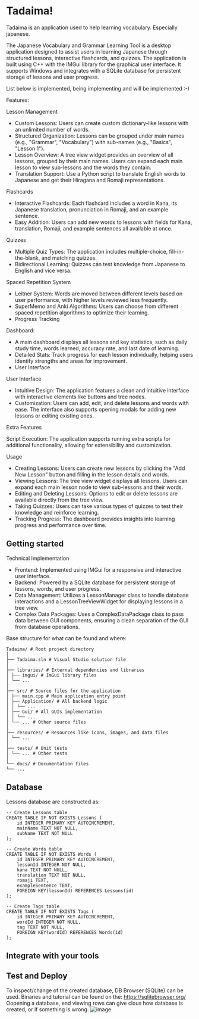 # Tadaima!

Tadaima is an application used to help learning vocabulary.
Especially japanese.

The Japanese Vocabulary and Grammar Learning Tool is a desktop application designed to assist users in learning Japanese through structured lessons, interactive flashcards, and quizzes. 
The application is built using C++ with the IMGui library for the graphical user interface. It supports Windows and integrates with a SQLite database for persistent storage of lessons and user progress.

List below is implemented, being implementing and will be implemented :-)

Features:

Lesson Management

- Custom Lessons: Users can create custom dictionary-like lessons with an unlimited number of words.
- Structured Organization: Lessons can be grouped under main names (e.g., "Grammar", "Vocabulary") with sub-names (e.g., "Basics", "Lesson 1").
- Lesson Overview: A tree view widget provides an overview of all lessons, grouped by their main names. Users can expand each main lesson to view sub-lessons and the words they contain.
- Translation Support: Use a Python script to translate English words to Japanese and get their Hiragana and Romaji representations.

Flashcards

- Interactive Flashcards: Each flashcard includes a word in Kana, its Japanese translation, pronunciation in Romaji, and an example sentence.
- Easy Addition: Users can add new words to lessons with fields for Kana, translation, Romaji, and example sentences all available at once.

Quizzes

- Multiple Quiz Types: The application includes multiple-choice, fill-in-the-blank, and matching quizzes.
- Bidirectional Learning: Quizzes can test knowledge from Japanese to English and vice versa.

Spaced Repetition System

- Leitner System: Words are moved between different levels based on user performance, with higher levels reviewed less frequently.
- SuperMemo and Anki Algorithms: Users can choose from different spaced repetition algorithms to optimize their learning.
- Progress Tracking

Dashboard: 

- A main dashboard displays all lessons and key statistics, such as daily study time, words learned, accuracy rate, and last date of learning.
- Detailed Stats: Track progress for each lesson individually, helping users identify strengths and areas for improvement.
- User Interface

User Interface

- Intuitive Design: The application features a clean and intuitive interface with interactive elements like buttons and tree nodes.
- Customization: Users can add, edit, and delete lessons and words with ease. The interface also supports opening modals for adding new lessons or editing existing ones.

Extra Features

Script Execution: The application supports running extra scripts for additional functionality, allowing for extensibility and customization.

Usage
- Creating Lessons: Users can create new lessons by clicking the "Add New Lesson" button and filling in the lesson details and words.
- Viewing Lessons: The tree view widget displays all lessons. Users can expand each main lesson node to view sub-lessons and their words.
- Editing and Deleting Lessons: Options to edit or delete lessons are available directly from the tree view.
- Taking Quizzes: Users can take various types of quizzes to test their knowledge and reinforce learning.
- Tracking Progress: The dashboard provides insights into learning progress and performance over time.

## Getting started

Technical Implementation
- Frontend: Implemented using IMGui for a responsive and interactive user interface.
- Backend: Powered by a SQLite database for persistent storage of lessons, words, and user progress.
- Data Management: Utilizes a LessonManager class to handle database interactions and a LessonTreeViewWidget for displaying lessons in a tree view.
- Complex Data Packages: Uses a ComplexDataPackage class to pass data between GUI components, ensuring a clean separation of the GUI from database operations.
  
Base structure for what can be found and where:
```
Tadaima/ # Root project directory
│
├── Tadaima.sln # Visual Studio solution file
│
├── libraries/ # External dependencies and libraries
│ ├── imgui/ # ImGui library files
│ └── ...
│
├── src/ # Source files for the application
│ ├── main.cpp # Main application entry point
│ ├── Application/ # All backend logic
│ │ └── ...
│ ├── Gui/ # All GUIs implementation
│ │ └── ...
│ └── ... # Other source files
│
├── resources/ # Resources like icons, images, and data files
│ └── ...
│
├── tests/ # Unit tests
│ └── ... # Other tests
│
└── docs/ # Documentation files
└── ...
```
## Database
Lessons database are constructed as:
```
-- Create Lessons table
CREATE TABLE IF NOT EXISTS Lessons (
    id INTEGER PRIMARY KEY AUTOINCREMENT,
    mainName TEXT NOT NULL,
    subName TEXT NOT NULL
);

-- Create Words table
CREATE TABLE IF NOT EXISTS Words (
    id INTEGER PRIMARY KEY AUTOINCREMENT,
    lessonId INTEGER NOT NULL,
    kana TEXT NOT NULL,
    translation TEXT NOT NULL,
    romaji TEXT,
    exampleSentence TEXT,
    FOREIGN KEY(lessonId) REFERENCES Lessons(id)
);

-- Create Tags table
CREATE TABLE IF NOT EXISTS Tags (
    id INTEGER PRIMARY KEY AUTOINCREMENT,
    wordId INTEGER NOT NULL,
    tag TEXT NOT NULL,
    FOREIGN KEY(wordId) REFERENCES Words(id)
);
```
## Integrate with your tools

## Test and Deploy

To inspect/change of the created database, DB Browser (SQLite) can be used.
Binaries and tutorial can be found on the: https://sqlitebrowser.org/
Oopening a database, end viewing rows can give clous how database is created, or if something is wrong.
![image](https://github.com/MaciejPotas/Tadaima/assets/33178177/8a34b9cb-f1a9-40b0-a117-8ab931afbeff)
